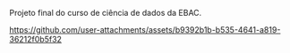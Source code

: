 Projeto final do curso de ciência de dados da EBAC.






https://github.com/user-attachments/assets/b9392b1b-b535-4641-a819-36212f0b5f32

